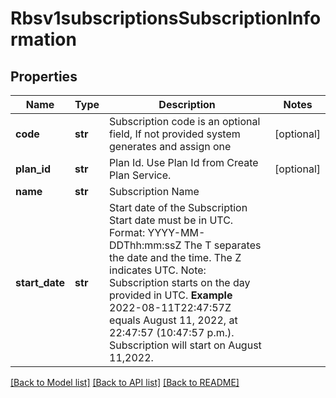 # Rbsv1subscriptionsSubscriptionInformation

## Properties
Name | Type | Description | Notes
------------ | ------------- | ------------- | -------------
**code** | **str** | Subscription code is an optional field, If not provided system generates and assign one  | [optional] 
**plan_id** | **str** | Plan Id. Use Plan Id from Create Plan Service.  | [optional] 
**name** | **str** | Subscription Name  | 
**start_date** | **str** | Start date of the Subscription  Start date must be in UTC. Format: YYYY-MM-DDThh:mm:ssZ The T separates the date and the time. The Z indicates UTC.  Note: Subscription starts on the day provided in UTC.  **Example** 2022-08-11T22:47:57Z equals August 11, 2022, at 22:47:57 (10:47:57 p.m.). Subscription will start on August 11,2022.  | 

[[Back to Model list]](../README.md#documentation-for-models) [[Back to API list]](../README.md#documentation-for-api-endpoints) [[Back to README]](../README.md)


